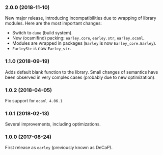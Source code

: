### 2.0.0 (2018-11-10)

New major release, introducing incompatibilities due to wrapping of library
modules. Here are the most important changes:
 - Switch to `dune` (build system).
 - New (ocamlfind) packing: `earley.core`, `earley.str`, `earley.ocaml`.
 - Modules are wrapped in packages (`Earley` is now `Earley_core.Earley`).
 - `EarleyStr` is now `Earley_str`.

### 1.1.0 (2018-09-19)

Adds default blank function to the library. Small changes of semantics have
been observed in very complex cases (probably due to new optimization).

### 1.0.2 (2018-04-05)

Fix support for `ocaml 4.06.1`

### 1.0.1 (2018-02-13)

Several improvements, including optimizations.

### 1.0.0 (2017-08-24)

First release as `earley` (previously known as DeCaP).
